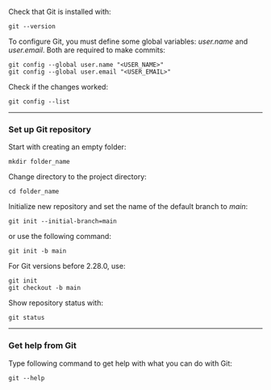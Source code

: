 Check that Git is installed with:
```
git --version
```

To configure Git, you must define some global variables: *user.name* and *user.email*. Both are required to make commits:
```
git config --global user.name "<USER_NAME>"
git config --global user.email "<USER_EMAIL>"
```

Check if the changes worked:
```
git config --list
```

***
### Set up Git repository

Start with creating an empty folder:
```
mkdir folder_name
```

Change directory to the project directory:
```
cd folder_name
```

Initialize new repository and set the name of the default branch to *main*:
```
git init --initial-branch=main
```
or use the following command:
```
git init -b main
```

For Git versions before 2.28.0, use:
```
git init
git checkout -b main
```

Show repository status with:
```
git status
```

***
### Get help from Git

Type following command to get help with what you can do with Git:
```
git --help
```